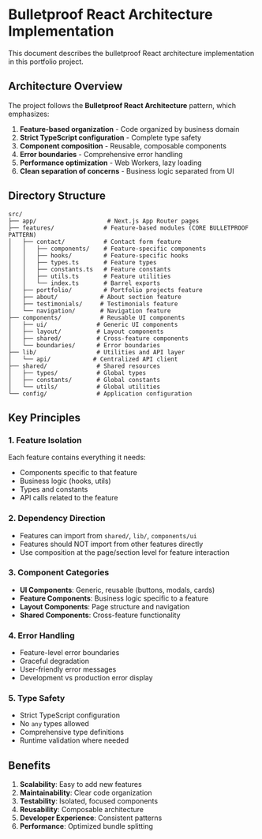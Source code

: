 # Bulletproof React Architecture Implementation

This document describes the bulletproof React architecture implementation in this portfolio project.

## Architecture Overview

The project follows the **Bulletproof React Architecture** pattern, which emphasizes:

1. **Feature-based organization** - Code organized by business domain
2. **Strict TypeScript configuration** - Complete type safety
3. **Component composition** - Reusable, composable components
4. **Error boundaries** - Comprehensive error handling
5. **Performance optimization** - Web Workers, lazy loading
6. **Clean separation of concerns** - Business logic separated from UI

## Directory Structure

```
src/
├── app/                    # Next.js App Router pages
├── features/              # Feature-based modules (CORE BULLETPROOF PATTERN)
│   ├── contact/           # Contact form feature
│   │   ├── components/    # Feature-specific components
│   │   ├── hooks/         # Feature-specific hooks
│   │   ├── types.ts       # Feature types
│   │   ├── constants.ts   # Feature constants
│   │   ├── utils.ts       # Feature utilities
│   │   └── index.ts       # Barrel exports
│   ├── portfolio/         # Portfolio projects feature
│   ├── about/            # About section feature
│   ├── testimonials/     # Testimonials feature
│   └── navigation/       # Navigation feature
├── components/           # Reusable UI components
│   ├── ui/              # Generic UI components
│   ├── layout/          # Layout components
│   ├── shared/          # Cross-feature components
│   └── boundaries/      # Error boundaries
├── lib/                 # Utilities and API layer
│   └── api/            # Centralized API client
├── shared/              # Shared resources
│   ├── types/           # Global types
│   ├── constants/       # Global constants
│   └── utils/           # Global utilities
└── config/              # Application configuration
```

## Key Principles

### 1. Feature Isolation

Each feature contains everything it needs:

- Components specific to that feature
- Business logic (hooks, utils)
- Types and constants
- API calls related to the feature

### 2. Dependency Direction

- Features can import from `shared/`, `lib/`, `components/ui`
- Features should NOT import from other features directly
- Use composition at the page/section level for feature interaction

### 3. Component Categories

- **UI Components**: Generic, reusable (buttons, modals, cards)
- **Feature Components**: Business logic specific to a feature
- **Layout Components**: Page structure and navigation
- **Shared Components**: Cross-feature functionality

### 4. Error Handling

- Feature-level error boundaries
- Graceful degradation
- User-friendly error messages
- Development vs production error display

### 5. Type Safety

- Strict TypeScript configuration
- No `any` types allowed
- Comprehensive type definitions
- Runtime validation where needed

## Benefits

1. **Scalability**: Easy to add new features
2. **Maintainability**: Clear code organization
3. **Testability**: Isolated, focused components
4. **Reusability**: Composable architecture
5. **Developer Experience**: Consistent patterns
6. **Performance**: Optimized bundle splitting
